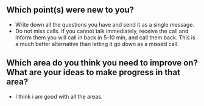 ## Which point(s) were new to you?
- Write down all the questions you have and send it as a single message.
- Do not miss calls. If you cannot talk immediately, receive the call and inform them you will call in back in 5-10 min, and call them back. This is a much better alternative than letting it go down as a missed call.

## Which area do you think you need to improve on? What are your ideas to make progress in that area?

- I think i am good with all the areas.